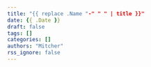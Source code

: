```yaml
---
title: "{{ replace .Name "-" " " | title }}"
date: {{ .Date }}
draft: false
tags: []
categories: []
authors: "Mitcher"
rss_ignore: false
---
```


